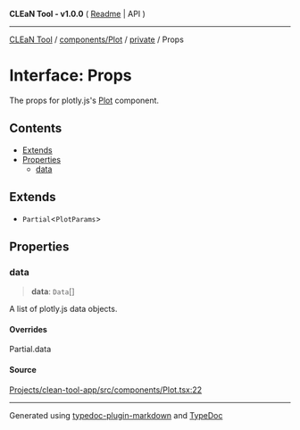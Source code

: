 **CLEaN Tool - v1.0.0** ( [Readme](../../../../README.md) \| API )

***

[CLEaN Tool](../../../../modules.md) / [components/Plot](../../README.md) / [private](../README.md) / Props

# Interface: Props

The props for plotly.js's [Plot](../../functions/Plot.md) component.

## Contents

- [Extends](Props.md#extends)
- [Properties](Props.md#properties)
  - [data](Props.md#data)

## Extends

- `Partial`\<`PlotParams`\>

## Properties

### data

> **data**: `Data`[]

A list of plotly.js data objects.

#### Overrides

Partial.data

#### Source

[Projects/clean-tool-app/src/components/Plot.tsx:22](https://github.com/yuckyh/clean-tool-app/)

***

Generated using [typedoc-plugin-markdown](https://www.npmjs.com/package/typedoc-plugin-markdown) and [TypeDoc](https://typedoc.org/)
